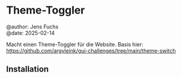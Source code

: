 # Theme-Toggler 
@author: Jens Fuchs  
@date: 2025-02-14

Macht einen Theme-Toggler für die Website.
Basis hier: https://github.com/argyleink/gui-challenges/tree/main/theme-switch

## Installation

 

